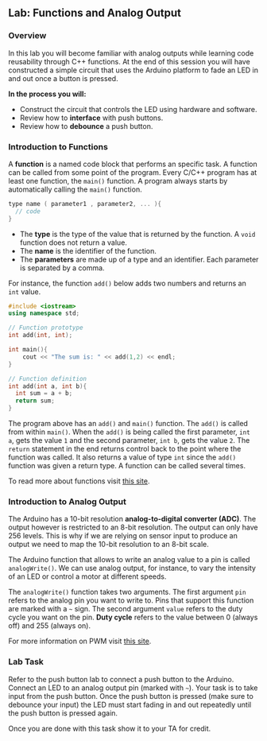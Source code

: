 ## Lab: Functions and Analog Output

### Overview
In this lab you will become familiar with analog outputs while learning code reusability through C++ functions. At the end of this session you will have constructed a simple circuit that uses the Arduino platform to fade an LED in and out once a button is pressed.

**In the process you will:**
  * Construct the circuit that controls the LED using hardware and software.
  * Review how to **interface** with push buttons.
  * Review how to **debounce** a push button.

### Introduction to Functions
A **function** is a named code block that performs an specific task. A function can be called from some point of the program. Every C/C++ program has at least one function, the `main()` function. A program always starts by automatically calling the `main()` function.

```c++
type name ( parameter1 , parameter2, ... ){
  // code
}
```

* The **type** is the type of the value that is returned by the function. A `void` function does not return a value.
* The **name** is the identifier of the function.
* The **parameters** are made up of a type and an identifier. Each parameter is separated by a comma.  

For instance, the function `add()` below adds two numbers and returns an `int` value.

```c++
#include <iostream>
using namespace std;

// Function prototype
int add(int, int);

int main(){
    cout << "The sum is: " << add(1,2) << endl;
}

// Function definition
int add(int a, int b){
  int sum = a + b;
  return sum;
}
```

The program above has an `add()` and `main()` function. The `add()` is called from within `main()`. When the `add()` is being called the first parameter, `int a`, gets the value `1` and the second parameter, `int b`, gets the value `2`. The `return` statement in the end returns control back to the point where the function was called. It also returns a value of type `int` since the `add()` function was given a return type. A function can be called several times.

To read more about functions visit [this site](http://www.cplusplus.com/doc/tutorial/functions/).

### Introduction to Analog Output
The Arduino has a 10-bit resolution **analog-to-digital converter (ADC)**. The output however is restricted to an 8-bit resolution. The output can only have 256 levels. This is why if we are relying on sensor input to produce an output we need to map the 10-bit resolution to an 8-bit scale.

The Arduino function that allows to write an analog value to a pin is called `analogWrite()`. We can use analog output, for instance, to vary the intensity of an LED or control a motor at different speeds.

The `analogWrite()` function takes two arguments. The first argument `pin` refers to the analog pin you want to write to. Pins that support this function are marked with a `~` sign. The second argument `value` refers to the duty cycle you want on the pin. **Duty cycle** refers to the value between 0 (always off) and 255 (always on).

For more information on PWM visit [this site](https://www.arduino.cc/en/Tutorial/PWM).

### Lab Task
Refer to the push button lab to connect a push button to the Arduino. Connect an LED to an analog output pin (marked with `~`). Your task is to take input from the push button. Once the push button is pressed (make sure to debounce your input) the LED must start fading in and out repeatedly until the push button is pressed again. 

Once you are done with this task show it to your TA for credit. 
